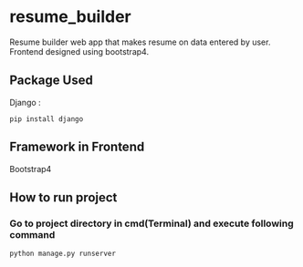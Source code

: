 # resume_builder
Resume builder web app that makes resume on data entered by user. Frontend designed using bootstrap4.

## Package Used
Django :<br>
```
pip install django
```
## Framework in Frontend
Bootstrap4

## How to run project

### Go to project directory in cmd(Terminal) and execute following command<br>
```
python manage.py runserver
```

